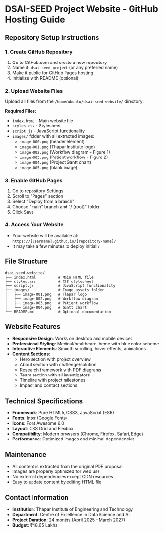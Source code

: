 # DSAI-SEED Project Website - GitHub Hosting Guide

## Repository Setup Instructions

### 1. Create GitHub Repository
1. Go to GitHub.com and create a new repository
2. Name it: `dsai-seed-project` (or any preferred name)
3. Make it public for GitHub Pages hosting
4. Initialize with README (optional)

### 2. Upload Website Files
Upload all files from the `/home/ubuntu/dsai-seed-website/` directory:

**Required Files:**
- `index.html` - Main website file
- `styles.css` - Stylesheet
- `script.js` - JavaScript functionality
- `images/` folder with all extracted images:
  - `image-000.png` (header element)
  - `image-001.png` (Thapar Institute logo)
  - `image-002.png` (Workflow diagram - Figure 1)
  - `image-003.png` (Patient workflow - Figure 2)
  - `image-004.png` (Project Gantt chart)
  - `image-005.png` (blank image)

### 3. Enable GitHub Pages
1. Go to repository Settings
2. Scroll to "Pages" section
3. Select "Deploy from a branch"
4. Choose "main" branch and "/ (root)" folder
5. Click Save

### 4. Access Your Website
- Your website will be available at: `https://[username].github.io/[repository-name]/`
- It may take a few minutes to deploy initially

## File Structure
```
dsai-seed-website/
├── index.html          # Main HTML file
├── styles.css          # CSS stylesheet
├── script.js           # JavaScript functionality
├── images/             # Image assets folder
│   ├── image-001.png   # Thapar logo
│   ├── image-002.png   # Workflow diagram
│   ├── image-003.png   # Patient workflow
│   └── image-004.png   # Gantt chart
└── README.md           # Optional documentation
```

## Website Features
- **Responsive Design**: Works on desktop and mobile devices
- **Professional Styling**: Medical/healthcare theme with blue color scheme
- **Interactive Elements**: Smooth scrolling, hover effects, animations
- **Content Sections**:
  - Hero section with project overview
  - About section with challenge/solution
  - Research framework with PDF diagrams
  - Team section with all investigators
  - Timeline with project milestones
  - Impact and contact sections

## Technical Specifications
- **Framework**: Pure HTML5, CSS3, JavaScript (ES6)
- **Fonts**: Inter (Google Fonts)
- **Icons**: Font Awesome 6.0
- **Layout**: CSS Grid and Flexbox
- **Compatibility**: Modern browsers (Chrome, Firefox, Safari, Edge)
- **Performance**: Optimized images and minimal dependencies

## Maintenance
- All content is extracted from the original PDF proposal
- Images are properly optimized for web use
- No external dependencies except CDN resources
- Easy to update content by editing HTML file

## Contact Information
- **Institution**: Thapar Institute of Engineering and Technology
- **Department**: Centre of Excellence in Data Science and AI
- **Project Duration**: 24 months (April 2025 - March 2027)
- **Budget**: ₹48.65 Lakhs

